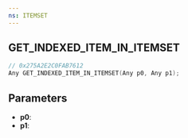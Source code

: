 ```yaml
---
ns: ITEMSET
---
```

## GET_INDEXED_ITEM_IN_ITEMSET

```c
// 0x275A2E2C0FAB7612
Any GET_INDEXED_ITEM_IN_ITEMSET(Any p0, Any p1);
```

## Parameters
* **p0**:
* **p1**:
